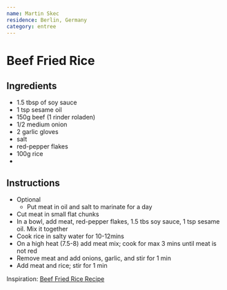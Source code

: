 ```yaml
---
name: Martin Skec
residence: Berlin, Germany
category: entree
---
```


# Beef Fried Rice

## Ingredients 
* 1.5 tbsp of soy sauce
* 1 tsp sesame oil
* 150g beef (1 rinder roladen)
* 1/2 medium onion
* 2 garlic gloves
* salt
* red-pepper flakes
* 100g rice
* <some other vegtable you like>

## Instructions
* Optional 
	* Put meat in oil and salt to marinate for a day
* Cut meat in small flat chunks
* In a bowl, add meat, red-pepper flakes, 1.5 tbs soy sauce, 1 tsp sesame oil. Mix it together
* Cook rice in salty water for 10-12mins
* On a high heat (7.5-8) add meat mix; cook for max 3 mins until meat is not red
* Remove meat and add onions, garlic, <some other vegtable> and stir for 1 min
* Add meat and rice; stir for 1 min

Inspiration: [Beef Fried Rice Recipe](http://www.foodandwine.com/recipes/beef-fried-rice)
 
